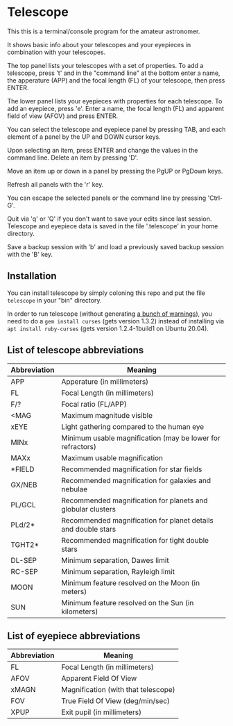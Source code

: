 # Telescope
This this is a terminal/console program for the amateur astronomer.

It shows basic info about your telescopes and your eyepieces in combination with your telescopes.

The top panel lists your telescopes with a set of properties. To add a telescope, press 't' and in the "command line"
at the bottom enter a name, the apperature (APP) and the focal length (FL) of your telescope, then press ENTER. 

The lower panel lists your eyepieces with properties for each telescope. To add an eyepiece, press 'e'. Enter a name,
the focal length (FL) and apparent field of view (AFOV) and press ENTER.

You can select the telescope and eyepiece panel by pressing TAB, and each element of a panel by the UP and DOWN cursor keys. 

Upon selecting an item, press ENTER and change the values in the command line. Delete an item by pressing 'D'.

Move an item up or down in a panel by pressing the PgUP or PgDown keys.

Refresh all panels with the 'r' key.

You can escape the selected panels or the command line by pressing 'Ctrl-G'. 

Quit via 'q' or 'Q' if you don't want to save your edits since last session. Telescope and eyepiece data is saved in the file '.telescope' in your home directory.

Save a backup session with 'b' and load a previously saved backup session with the 'B' key.

## Installation
You can install telescope by simply coloning this repo and put the file `telescope` in your "bin" directory.

In order to run telescope (without generating [a bunch of warnings](https://github.com/isene/RTFM/issues/1)), you need to do a `gem install curses` (gets version 1.3.2) instead of installing via `apt install ruby-curses` (gets version 1.2.4-1build1 on Ubuntu 20.04). 

## List of telescope abbreviations

Abbreviation | Meaning
-------------|-----------------------------------------------------------
APP          | Apperature (in millimeters)                                      
FL           | Focal Length (in millimeters)                                    
F/?          | Focal ratio (FL/APP)                                             
\<MAG        | Maximum magnitude visible                                        
xEYE         | Light gathering compared to the human eye                        
MINx         | Minimum usable magnification (may be lower for refractors)
MAXx         | Maximum usable magnification
\*FIELD      | Recommended magnification for star fields
GX/NEB       | Recommended magnification for galaxies and nebulae
PL/GCL       | Recommended magnification for planets and globular clusters
PLd/2\*      | Recommended magnification for planet details and double stars
TGHT2\*      | Recommended magnification for tight double stars
DL-SEP       | Minimum separation, Dawes limit
RC-SEP       | Minimum separation, Rayleigh limit
MOON         | Minimum feature resolved on the Moon (in meters)
SUN          | Minimum feature resolved on the Sun (in kilometers)

## List of eyepiece abbreviations

Abbreviation | Meaning
-------------|-------------------------------------------------------------                                           
FL           | Focal Length (in millimeters)      
AFOV         | Apparent Field Of View             
xMAGN        | Magnification (with that telescope)
FOV          | True Field Of View (deg/min/sec)   
XPUP         | Exit pupil (in millimeters)        

